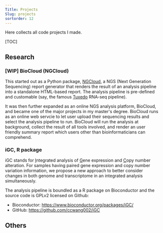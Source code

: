 ```yaml
---
Title: Projects
Slug: projects
sortorder: 12
---
```

Here collects all code projects I made.

[TOC]

## Research

### [WIP] BioCloud (NGCloud)

This started out as a Python package, [NGCloud], a NGS (Next Generation Sequencing) report generator that renders the result of an analysis pipeline into a standalone HTML-based report. The analysis pipeline is pre-defined and customable (say, the famous [Tuxedo] RNA-seq pipeline).

It was then further expanded as an online NGS analysis platform, BioCloud, and became one of the major projects in my master's degree. BioCloud runs as an online web servcie to let user upload their sequencing results and select the analysis pipeline to run. BioCloud will run the analysis at background, collect the result of all tools involved, and render an user friendly summary report which users other than bioinformaticians can comprehend. 

[NGCloud]: https://pypi.python.org/pypi/ngcloud
[Tuxedo]: http://www.nature.com/nprot/journal/v7/n3/full/nprot.2012.016.html


### iGC, R package

iGC stands for <u>I</u>ntegrated analysis of <u>G</u>ene expression and <u>C</u>opy number alteration. For samples having paired gene expression and copy number variation information, we propose a new approach to better consider changes in both genome and transcriptome in an integrated analysis simultaneously.

The analysis pipeline is boundled as a R package on Bioconductor and the source code is GPLv2 licensed on Github:

- Bioconductor: <https://www.bioconductor.org/packages/iGC/>
- GitHub: <https://github.com/ccwang002/iGC>



## Others
